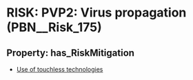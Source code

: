 # RISK: __PVP2: Virus propagation__ (PBN__Risk_175)

## Property: has_RiskMitigation

* [Use of touchless technologies](PBN__RiskMitigation_215)

